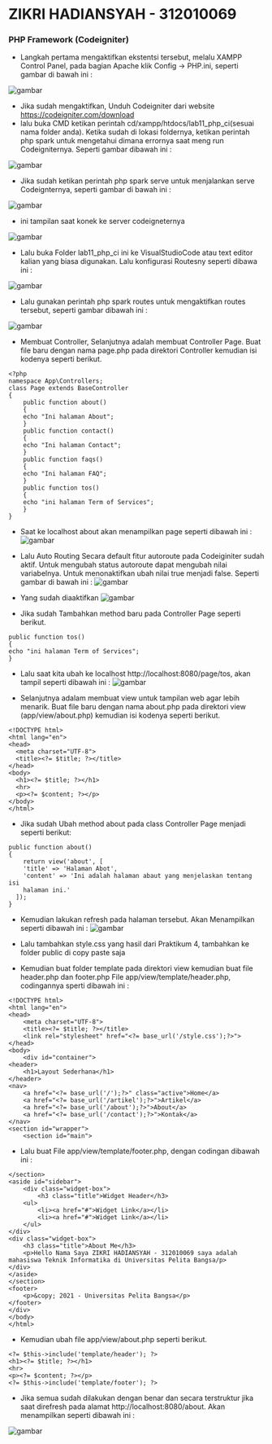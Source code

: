 # ZIKRI HADIANSYAH - 312010069
### PHP Framework (Codeigniter)

- Langkah pertama mengaktifkan ekstentsi tersebut, melalu XAMPP Control Panel, pada bagian
Apache klik Config -> PHP.ini, seperti gambar di bawah ini :

![gambar](screenshootLab11/ss1.png)

- Jika sudah mengaktifkan, Unduh Codeigniter dari website https://codeigniter.com/download
- lalu buka CMD ketikan perintah cd/xampp/htdocs/lab11_php_ci(sesuai nama folder anda). Ketika sudah di lokasi foldernya, ketikan
perintah php spark untuk mengetahui dimana errornya saat meng run Codeigniternya. Seperti gambar dibawah ini :

![gambar](screenshootLab11/ss2.png)

- Jika sudah ketikan perintah php spark serve untuk menjalankan serve Codeignternya, seperti gambar di bawah ini :

![gambar](screenshootLab11/ss3.png)

- ini tampilan saat konek ke server codeigneternya 

![gambar](screenshootLab11/ss4.png)

- Lalu buka Folder lab11_php_ci ini ke VisualStudioCode atau text editor kalian yang biasa digunakan. Lalu konfigurasi Routesny seperti dibawa ini :


![gambar](screenshootLab11/ss5.png)

- Lalu gunakan perintah php spark routes untuk mengaktifkan routes tersebut, seperti gambar dibawah ini :

![gambar](screenshootLab11/ss6.png)

- Membuat Controller, Selanjutnya adalah membuat Controller Page. Buat file baru dengan nama page.php
pada direktori Controller kemudian isi kodenya seperti berikut.
```
<?php
namespace App\Controllers;
class Page extends BaseController
{
    public function about()
    {
    echo "Ini halaman About";
    }
    public function contact()
    {
    echo "Ini halaman Contact";
    }
    public function faqs()
    {
    echo "Ini halaman FAQ";
    }
    public function tos()
    {
    echo "ini halaman Term of Services";
    }
}
```
- Saat ke localhost about akan menampilkan page seperti dibawah ini :
![gambar](screenshootLab11/ss7.png)

- Lalu Auto Routing
Secara default fitur autoroute pada Codeiginiter sudah aktif. Untuk mengubah status
autoroute dapat mengubah nilai variabelnya. Untuk menonaktifkan ubah nilai true
menjadi false. Seperti gambar di bawah ini :
![gambar](screenshootLab11/ss8.png)

- Yang sudah diaaktifkan
![gambar](screenshootLab11/ss9.png)

- Jika sudah Tambahkan method baru pada Controller Page seperti berikut.
```
public function tos()
{
echo "ini halaman Term of Services";
}
```
- Lalu saat kita ubah ke localhost http://localhost:8080/page/tos, akan tampil seperti dibawah ini :
![gambar](screenshootLab11/ss10.png)

- Selanjutnya adalam membuat view untuk tampilan web agar lebih menarik. Buat file
baru dengan nama about.php pada direktori view (app/view/about.php) kemudian isi
kodenya seperti berikut.
```
<!DOCTYPE html>
<html lang="en">
<head>
  <meta charset="UTF-8">
  <title><?= $title; ?></title>
</head>
<body>
  <h1><?= $title; ?></h1>
  <hr>
  <p><?= $content; ?></p>
</body>
</html>
```

- Jika sudah Ubah method about pada class Controller Page menjadi seperti berikut:
```
public function about()
{
    return view('about', [
    'title' => 'Halaman Abot',
    'content' => 'Ini adalah halaman abaut yang menjelaskan tentang isi
    halaman ini.'
  ]);
}
```
- Kemudian lakukan refresh pada halaman tersebut. Akan Menampilkan seperti dibawah ini :
![gambar](screenshootLab11/ss11.png)

- Lalu tambahkan style.css yang hasil dari Praktikum 4, tambahkan ke folder public di copy paste saja

- Kemudian buat folder template pada direktori view kemudian buat file header.php dan
footer.php
File app/view/template/header.php, codingannya sperti dibawah ini :

```
<!DOCTYPE html>
<html lang="en">
<head>
    <meta charset="UTF-8">
    <title><?= $title; ?></title>
    <link rel="stylesheet" href="<?= base_url('/style.css');?>">
</head>
<body>
    <div id="container">
<header>
    <h1>Layout Sederhana</h1>
</header>
<nav>
    <a href="<?= base_url('/');?>" class="active">Home</a>
    <a href="<?= base_url('/artikel');?>">Artikel</a>
    <a href="<?= base_url('/about');?>">About</a>
    <a href="<?= base_url('/contact');?>">Kontak</a>
</nav>
<section id="wrapper">
    <section id="main">
```

- Lalu buat File app/view/template/footer.php, dengan codingan dibawah ini :
```
</section>
<aside id="sidebar">
    <div class="widget-box">
        <h3 class="title">Widget Header</h3>
    <ul>
        <li><a href="#">Widget Link</a></li>
        <li><a href="#">Widget Link</a></li>
    </ul>
</div>
<div class="widget-box">
    <h3 class="title">About Me</h3>
    <p>Hello Nama Saya ZIKRI HADIANSYAH - 312010069 saya adalah mahasiswa Teknik Informatika di Universitas Pelita Bangsa/p>
</div>
</aside>
</section>
<footer>
    <p>&copy; 2021 - Universitas Pelita Bangsa</p>
</footer>
</div>
</body>
</html>
```

- Kemudian ubah file app/view/about.php seperti berikut.
```
<?= $this->include('template/header'); ?>
<h1><?= $title; ?></h1>
<hr>
<p><?= $content; ?></p>
<?= $this->include('template/footer'); ?>
```

- Jika semua sudah dilakukan dengan benar dan secara terstruktur jika saat direfresh pada alamat http://localhost:8080/about. Akan menampilkan seperti dibawah ini :

![gambar](screenshootLab11/ss12.png)

